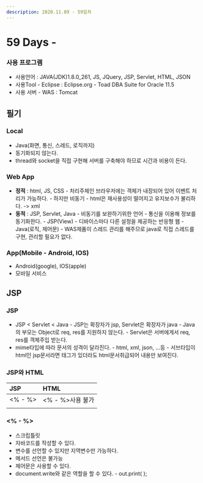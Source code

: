 ```yaml
---
description: 2020.11.09 - 59일차
---
```


# 59 Days -

### 사용 프로그램

* 사용언어 : JAVA\(JDK\)1.8.0\_261, JS, JQuery, JSP, Servlet, HTML, JSON
* 사용Tool  - Eclipse : Eclipse.org - Toad DBA Suite for Oracle 11.5
* 사용 서버 - WAS : Tomcat

## 필기

### Local

* Java\(화면, 통신, 스레드, 로직까지\)
* 동기화되지 않는다.
* thread와 socket을 직접 구현해 서버를 구축해야 하므로 시간과 비용이 든다.

### Web App

* **정적** : html, JS, CSS - 처리주체인 브라우저에는 객체가 내장되어 있어 이벤트 처리가 가능하다. - 하지만 비동기 - html은 재사용성이 떨어지고 유지보수가 불리하다. -&gt; xml
* **동적** : JSP, Servlet, Java - 비동기를 보완하기위한 언어 - 통신을 이용해 정보를 동기화한다. - JSP\(View\) - 디바이스마다 다른 설정을 제공하는 반응형 웹 - Java\(로직, 제어문\) - WAS제품이 스레드 관리를 해주므로 java로 직접 스레드를 구현, 관리할 필요가 없다.

### App\(Mobile - Android, IOS\)

* Android\(google\), IOS\(apple\)
* 모바일 서비스

## JSP

### JSP

* JSP &lt; Servlet &lt; Java - JSP는 확장자가 jsp, Servlet은 확장자가 java - Java의 부모는 Object로 req, res를 지원하지 않는다. - Servlet은 서버에게서 req, res를 객체주입 받는다. 
* mime타입에 따라 문서의 성격이 달라진다. - html, xml, json, ...등 - 서브타입이 html인 jsp문서라면 태그가 있더라도 html문서취급되어 내용만 보여진다.

### JSP와 HTML

| JSP | HTML |
| :--- | :--- |
| &lt;% - %&gt; | &lt;% - %&gt;사용 불가 |
|  |  |

### &lt;% - %&gt;

* 스크립틀릿
* 자바코드를 작성할 수 있다.
* 변수를 선언할 수 있지만 지역변수만 가능하다.
* 메서드 선언은 불가능
* 제어문은 사용할 수 있다.
* document.write와 같은 역할을 할 수 있다. - out.print\( \);

